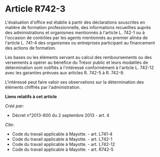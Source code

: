 # Article R742-3

L'évaluation d'office est établie à partir des déclarations souscrites en matière de formation professionnelle, des
informations recueillies auprès des administrations et organismes mentionnés à l'article L. 742-1 ou à l'occasion de
contrôles par les agents mentionnés au premier alinéa de l'article L. 741-4 des organismes ou entreprises participant au
financement des actions de formation. 

Les bases ou les éléments servant au calcul des remboursements ou des versements à opérer au bénéfice du Trésor public et
leurs modalités de détermination sont notifiés à l'intéressé conformément à l'article L. 742-12 avec les garanties prévues
aux articles R. 742-5 à R. 742-9. 

L'intéressé peut faire valoir ses observations sur la détermination des éléments chiffrés par l'administration.

**Liens relatifs à cet article**

_Créé par_:

  - Décret n°2013-800 du 2 septembre 2013 - art. 4

_Cite_:

  - Code du travail applicable à Mayotte. - art. L741-4
  - Code du travail applicable à Mayotte. - art. L742-1
  - Code du travail applicable à Mayotte. - art. L742-12
  - Code du travail applicable à Mayotte. - art. R742-5
